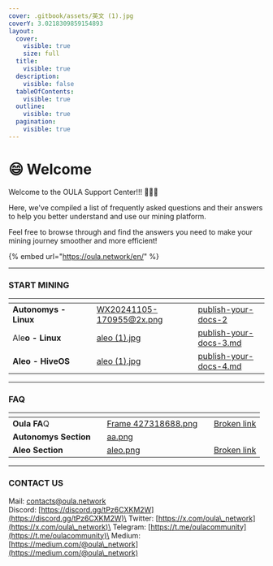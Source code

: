 ```yaml
---
cover: .gitbook/assets/英文 (1).jpg
coverY: 3.0218309859154893
layout:
  cover:
    visible: true
    size: full
  title:
    visible: true
  description:
    visible: false
  tableOfContents:
    visible: true
  outline:
    visible: true
  pagination:
    visible: true
---
```


# 😄 Welcome

Welcome to the OULA Support Center!!! :clap::clap::clap:

Here, we've compiled a list of frequently asked questions and their answers to help you better understand and use our mining platform.&#x20;

Feel free to browse through and find the answers you need to make your mining journey smoother and more efficient!&#x20;

{% embed url="https://oula.network/en/" %}

***

### START MINING

<table data-view="cards"><thead><tr><th></th><th data-hidden></th><th data-hidden></th><th data-hidden data-card-cover data-type="files"></th><th data-hidden data-card-target data-type="content-ref"></th></tr></thead><tbody><tr><td><strong>Autonomys - Linux</strong></td><td></td><td></td><td><a href=".gitbook/assets/WX20241105-170955@2x.png">WX20241105-170955@2x.png</a></td><td><a href="start-mining/publish-your-docs-2/">publish-your-docs-2</a></td></tr><tr><td>Ale<strong>o - Linux</strong></td><td></td><td></td><td><a href=".gitbook/assets/aleo (1).jpg">aleo (1).jpg</a></td><td><a href="start-mining/publish-your-docs-3.md">publish-your-docs-3.md</a></td></tr><tr><td><strong>Aleo - HiveOS</strong></td><td></td><td></td><td><a href=".gitbook/assets/aleo (1).jpg">aleo (1).jpg</a></td><td><a href="start-mining/publish-your-docs-4.md">publish-your-docs-4.md</a></td></tr></tbody></table>

***

### FAQ

<table data-view="cards"><thead><tr><th></th><th data-hidden></th><th data-hidden data-card-cover data-type="files"></th><th data-hidden></th><th data-hidden data-card-target data-type="content-ref"></th></tr></thead><tbody><tr><td><strong>Oula FA</strong>Q</td><td></td><td><a href=".gitbook/assets/Frame 427318688.png">Frame 427318688.png</a></td><td></td><td><a href="broken-reference">Broken link</a></td></tr><tr><td><strong>Autonomys Section</strong></td><td></td><td><a href=".gitbook/assets/aa.png">aa.png</a></td><td></td><td></td></tr><tr><td><strong>Aleo Section</strong></td><td></td><td><a href=".gitbook/assets/aleo.png">aleo.png</a></td><td></td><td><a href="broken-reference">Broken link</a></td></tr></tbody></table>

***

### CONTACT US

Mail: contacts@oula.network\
Discord: [https://discord.gg/tPz6CXKM2W](https://discord.gg/tPz6CXKM2W)\
Twitter: [https://x.com/oula\_network](https://x.com/oula\_network)\
Telegram: [https://t.me/oulacommunity](https://t.me/oulacommunity)\
Medium: [https://medium.com/@oula\_network](https://medium.com/@oula\_network)




